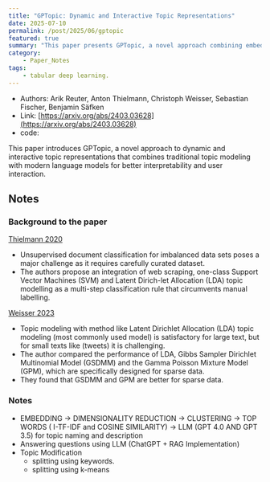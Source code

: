 ```yaml
---
title: "GPTopic: Dynamic and Interactive Topic Representations"
date: 2025-07-10
permalink: /post/2025/06/gptopic
featured: true
summary: "This paper presents GPTopic, a novel approach combining embeddings, dimensionality reduction, clustering, and LLMs for dynamic and interactive topic modeling with ChatGPT integration."
category: 
    - Paper_Notes
tags:
    - tabular deep learning.
---
```


- Authors: Arik Reuter, Anton Thielmann, Christoph Weisser, Sebastian Fischer, Benjamin Säfken
- Link: [https://arxiv.org/abs/2403.03628](https://arxiv.org/abs/2403.03628)
- code: 

This paper introduces GPTopic, a novel approach to dynamic and interactive topic representations that combines traditional topic modeling with modern language models for better interpretability and user interaction.


## Notes


### Background to the paper

[Thielmann 2020](https://www.researchgate.net/publication/344432349_Unsupervised_Document_Classification_integrating_Web_Scraping_One-Class_SVM_and_LDA_Topic_Modelling)
- Unsupervised document classification for imbalanced data sets poses a major challenge as it requires carefully curated dataset. 
- The authors propose an integration of web scraping, one-class Support Vector Machines (SVM) and Latent Dirich-let Allocation (LDA) topic modelling as a multi-step classification rule that circumvents manual labelling. 


[Weisser 2023](https://link.springer.com/content/pdf/10.1007/s00180-022-01246-z.pdf) 
- Topic modeling with method like Latent Dirichlet Allocation (LDA) topic modeling (most commonly used model) is satisfactory for large text, but for small texts like (tweets) it is challenging. 
- The author compared the performance of LDA, Gibbs Sampler Dirichlet Multinomial Model (GSDMM) and the Gamma Poisson Mixture Model (GPM), which are specifically designed for sparse data. 
- They found that GSDMM and GPM are better for sparse data. 

### Notes
- EMBEDDING → DIMENSIONALITY REDUCTION → CLUSTERING → TOP WORDS ( I-TF-IDF and COSINE SIMILARITY) → LLM (GPT 4.0 AND GPT 3.5) for topic naming and description 
- Answering questions using LLM (ChatGPT + RAG Implementation)
- Topic Modification 
    - splitting using keywords. 
    - splitting using k-means
    




